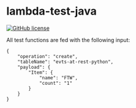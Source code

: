# lambda-test-java

[![GitHub license](https://img.shields.io/badge/license-MIT-blue.svg)](https://raw.githubusercontent.com/berezovskyi/lambda-test-java/master/LICENSE)

All test functions are fed with the following input:

    {
        "operation": "create",
        "tableName": "evts-at-rest-python",
        "payload": {
            "Item": {
                "name": "FTW",
                "count": "1"
            }
        }
    }

